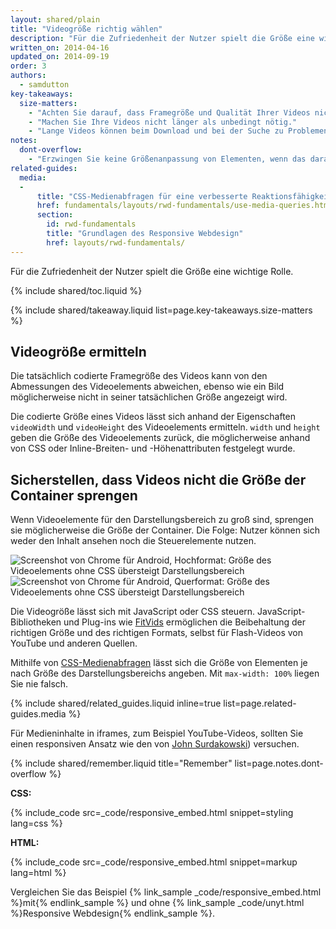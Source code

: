 ```yaml
---
layout: shared/plain
title: "Videogröße richtig wählen"
description: "Für die Zufriedenheit der Nutzer spielt die Größe eine wichtige Rolle."
written_on: 2014-04-16
updated_on: 2014-09-19
order: 3
authors:
  - samdutton
key-takeaways:
  size-matters:
    - "Achten Sie darauf, dass Framegröße und Qualität Ihrer Videos nicht die Möglichkeiten der Plattform übersteigen."
    - "Machen Sie Ihre Videos nicht länger als unbedingt nötig."
    - "Lange Videos können beim Download und bei der Suche zu Problemen führen. Einige Browser müssen unter Umständen warten, bis das Video heruntergeladen wurde, bevor sie es abspielen können."
notes:
  dont-overflow:
    - "Erzwingen Sie keine Größenanpassung von Elementen, wenn das daraus resultierende Seitenverhältnis vom Originalvideo abweicht. Ein gestauchtes oder gestrecktes Bild sieht nicht schön aus."
related-guides:
  media:
  -
      title: "CSS-Medienabfragen für eine verbesserte Reaktionsfähigkeit verwenden"
      href: fundamentals/layouts/rwd-fundamentals/use-media-queries.html
      section:
        id: rwd-fundamentals
        title: "Grundlagen des Responsive Webdesign"
        href: layouts/rwd-fundamentals/
---
```


<p class="intro">
  Für die Zufriedenheit der Nutzer spielt die Größe eine wichtige Rolle.
</p>

{% include shared/toc.liquid %}

{% include shared/takeaway.liquid list=page.key-takeaways.size-matters %}

## Videogröße ermitteln

Die tatsächlich codierte Framegröße des Videos kann von den Abmessungen des Videoelements abweichen, ebenso wie ein Bild möglicherweise nicht in seiner tatsächlichen Größe angezeigt wird.

Die codierte Größe eines Videos lässt sich anhand der Eigenschaften `videoWidth` und `videoHeight` des Videoelements ermitteln. `width` und `height` geben die Größe des Videoelements zurück, die möglicherweise anhand von CSS oder Inline-Breiten- und -Höhenattributen festgelegt wurde.

## Sicherstellen, dass Videos nicht die Größe der Container sprengen

Wenn Videoelemente für den Darstellungsbereich zu groß sind, sprengen sie möglicherweise die Größe der Container. Die Folge: Nutzer können sich weder den Inhalt ansehen noch
die Steuerelemente nutzen.

<div class="mdl-grid">
  <img class="mdl-cell mdl-cell--6--col" alt="Screenshot von Chrome für Android, Hochformat: Größe des Videoelements ohne CSS übersteigt Darstellungsbereich" src="images/Chrome-Android-portrait-video-unstyled.png">
  <img class="mdl-cell mdl-cell--6--col" alt="Screenshot von Chrome für Android, Querformat: Größe des Videoelements ohne CSS übersteigt Darstellungsbereich" src="images/Chrome-Android-landscape-video-unstyled.png">
</div>

Die Videogröße lässt sich mit JavaScript oder CSS steuern. JavaScript-Bibliotheken und Plug-ins wie [FitVids](//fitvidsjs.com/) ermöglichen die Beibehaltung der richtigen Größe und des richtigen Formats, selbst für Flash-Videos von YouTube und anderen Quellen.

Mithilfe von [CSS-Medienabfragen](../../layouts/rwd-fundamentals/#use-css-media-queries-for-responsiveness) lässt sich die Größe von Elementen je nach Größe des Darstellungsbereichs angeben. Mit `max-width: 100%` liegen Sie nie falsch.

{% include shared/related_guides.liquid inline=true list=page.related-guides.media %}

Für Medieninhalte in iframes, zum Beispiel YouTube-Videos, sollten Sie einen responsiven Ansatz wie den von [John Surdakowski](//avexdesigns.com/responsive-youtube-embed/)) versuchen.

{% include shared/remember.liquid title="Remember" list=page.notes.dont-overflow %}

**CSS:**

{% include_code src=_code/responsive_embed.html snippet=styling lang=css %}

**HTML:**

{% include_code src=_code/responsive_embed.html snippet=markup lang=html %}

Vergleichen Sie das Beispiel {% link_sample _code/responsive_embed.html %}mit{% endlink_sample %} und ohne {% link_sample _code/unyt.html %}Responsive Webdesign{% endlink_sample %}.




